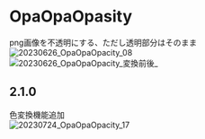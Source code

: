 # OpaOpaOpasity
png画像を不透明にする、ただし透明部分はそのまま<br>
![20230626_OpaOpaOpacity_08](https://github.com/gogowaten/OpaOpaOpasity/assets/19729086/d79de231-7dd7-4d04-9e9f-dbeeda337aef)
<br>
![20230626_OpaOpaOpacity_変換前後_](https://github.com/gogowaten/OpaOpaOpasity/assets/19729086/18f33e67-ef61-4124-8a5a-9c80ca4c6a9f)
<br>

## 2.1.0
色変換機能追加<br>
![20230724_OpaOpaOpacity_17](https://github.com/gogowaten/OpaOpaOpasity/assets/19729086/a4c9951a-c692-405c-9c5b-92088318c46a)
<br>
